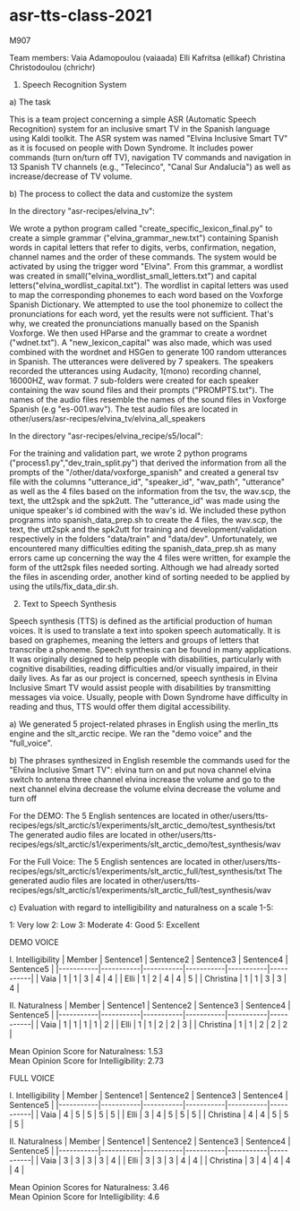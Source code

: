 # asr-tts-class-2021
M907

Team members:
Vaia Adamopoulou (vaiaada)
Elli Kafritsa (ellikaf)
Christina Christodoulou (chrichr)

1. Speech Recognition System

a) The task

This is a team project concerning a simple ASR (Automatic Speech Recognition) system for an inclusive smart TV in the Spanish language using Kaldi toolkit. The ASR system was named "Elvina Inclusive Smart TV" as it is focused on people with Down Syndrome.  It includes power commands (turn on/turn off TV), navigation TV commands and navigation in 13 Spanish TV channels (e.g., "Telecinco", "Canal Sur Andalucía") as well as increase/decrease of TV volume. 

b) The process to collect the data and customize the system

In the directory "asr-recipes/elvina_tv":

We wrote a python program called "create_specific_lexicon_final.py" to create a simple grammar ("elvina_grammar_new.txt") containing Spanish words in capital letters that refer to digits, verbs, confirmation, negation, channel names and the order of these commands. The system would be activated by using the trigger word "Elvina". From this grammar, a wordlist was created in small("elvina_wordlist_small_letters.txt") and capital letters("elvina_wordlist_capital.txt"). The wordlist in capital letters was used to map the corresponding phonemes to each word based on the Voxforge Spanish Dictionary. We attempted to use the tool phonemize to collect the pronunciations for each word, yet the results were not sufficient. That's why, we created the pronunciations manually based on the Spanish Voxforge. We then used HParse and the grammar to create a wordnet ("wdnet.txt"). A "new_lexicon_capital" was also made, which was used combined with the wordnet and HSGen to generate 100 random utterances in Spanish. The utterances were delivered by 7 speakers. The speakers recorded the utterances using Audacity, 1(mono) recording channel, 16000HZ, wav format. 7 sub-folders were created for each speaker containing the wav sound files and their prompts ("PROMPTS.txt"). The names of the audio files resemble the names of the sound files in Voxforge Spanish (e.g "es-001.wav"). The test audio files are located in other/users/asr-recipes/elvina_tv/elvina_all_speakers

In the directory "asr-recipes/elvina_recipe/s5/local":

For the training and validation part, we wrote 2 python programs ("process1.py","dev_train_split.py") that derived the information from all the prompts of the "/other/data/voxforge_spanish" and created a general tsv file with the columns "utterance_id", "speaker_id", "wav_path", "utterance" as well as the 4 files based on the information from the tsv, the wav.scp, the text, the utt2spk and the spk2utt. The "utterance_id" was made using the unique speaker's id combined with the wav's id. We included these python programs into spanish_data_prep.sh to create the 4 files, the wav.scp, the text, the utt2spk and the spk2utt for training and development/validation respectively in the folders "data/train" and "data/dev". Unfortunately, we encountered many difficulties editing the spanish_data_prep.sh as many errors came up concerning the way the 4 files were written, for example the form of the utt2spk files needed sorting. Although we had already sorted the files in ascending order, another kind of sorting needed to be applied by using the utils/fix_data_dir.sh. 

2) Text to Speech Synthesis

Speech synthesis (TTS) is defined as the artificial production of human voices. Ιt is used to translate a text into spoken speech automatically. It is based on graphemes, meaning the letters and groups of letters that transcribe a phoneme. Speech synthesis can be found in many applications. It was originally designed to help people with disabilities, particularly with cognitive disabilities, reading difficulties and/or visually impaired, in their daily lives. As far as our project is concerned, speech synthesis in Elvina Inclusive Smart TV would assist people with disabilities by transmitting messages via voice. Usually, people with Down Syndrome have difficulty in reading and thus, TTS would offer them digital accessibility. 

a) We generated 5 project-related phrases in English using the merlin_tts engine and the slt_arctic recipe. We ran the "demo voice" and the "full_voice". 

b) The phrases synthesized in English resemble the commands used for the "Elvina Inclusive Smart TV":
elvina turn on and put nova channel
elvina switch to antena three channel
elvina increase the volume and go to the next channel
elvina decrease the volume
elvina decrease the volume and turn off

For the DEMO:
The 5 English sentences are located in other/users/tts-recipes/egs/slt_arctic/s1/experiments/slt_arctic_demo/test_synthesis/txt
The generated audio files are located in other/users/tts-recipes/egs/slt_arctic/s1/experiments/slt_arctic_demo/test_synthesis/wav 

For the Full Voice:
The 5 English sentences are located in other/users/tts-recipes/egs/slt_arctic/s1/experiments/slt_arctic_full/test_synthesis/txt
The generated audio files are located in other/users/tts-recipes/egs/slt_arctic/s1/experiments/slt_arctic_full/test_synthesis/wav 

c) Evaluation with regard to intelligibility and naturalness on a scale 1-5:

1: Very low
2: Low
3: Moderate
4: Good
5: Excellent

DEMO VOICE

I. Intelligibility
| Member    | Sentence1 | Sentence2 | Sentence3 | Sentence4 | Sentence5 |
|-----------|-----------|-----------|-----------|-----------|-----------|
| Vaia      | 1         | 1         | 3         | 4         | 4         |
| Elli      | 1         | 2         | 4         | 4         | 5         |
| Christina | 1         | 1         | 3         | 3         | 4         |
												
II. Naturalness 
| Member    | Sentence1 | Sentence2 | Sentence3 | Sentence4 | Sentence5 |
|-----------|-----------|-----------|-----------|-----------|-----------|
| Vaia      | 1         | 1         | 1         | 1         | 2         |
| Elli      | 1         | 1         | 2         | 2         | 3         |
| Christina | 1         | 1         | 2         | 2         | 2         |

Mean Opinion Score for Naturalness: 1.53        
Mean Opinion Score for Intelligibility: 2.73

FULL VOICE

I. Intelligibility
| Member    | Sentence1 | Sentence2 | Sentence3 | Sentence4 | Sentence5 |
|-----------|-----------|-----------|-----------|-----------|-----------|
| Vaia      | 4         | 5         | 5         | 5         | 5         |
| Elli      | 3         | 4         | 5         | 5         | 5         |
| Christina | 4         | 4         | 5         | 5         | 5         |
												
II. Naturalness 
| Member    | Sentence1 | Sentence2 | Sentence3 | Sentence4 | Sentence5 |
|-----------|-----------|-----------|-----------|-----------|-----------|
| Vaia      | 3         | 3         | 3         | 3         | 4         |
| Elli      | 3         | 3         | 3         | 4         | 4         |
| Christina | 3         | 4         | 4         | 4         | 4         |

Mean Opinion Scores for Naturalness: 3.46        
Mean Opinion Score for Intelligibility: 4.6
